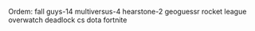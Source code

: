 Ordem:
fall guys-14
multiversus-4
hearstone-2
geoguessr
rocket league
overwatch
deadlock
cs
dota
fortnite

